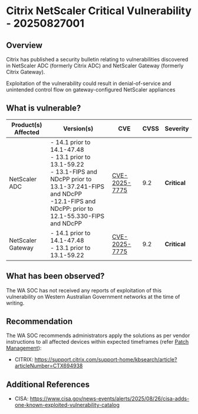 # Citrix NetScaler Critical Vulnerability - 20250827001

## Overview

Citrix has published a security bulletin relating to vulnerabilities discovered in NetScaler ADC (formerly Citrix ADC) and NetScaler Gateway (formerly Citrix Gateway).

Exploitation of the vulnerability could result in denial-of-service and unintended control flow on gateway-configured NetScaler appliances

## What is vulnerable?

| Product(s) Affected | Version(s)                                                                                                                                                                                 | CVE                                                                  | CVSS | Severity     |
| ------------------- | ------------------------------------------------------------------------------------------------------------------------------------------------------------------------------------------ | -------------------------------------------------------------------- | ---- | ------------ |
| NetScaler ADC       | - 14.1 prior to 14.1-47.48 <br> - 13.1 prior to 13.1-59.22 <br>- 13.1-FIPS and NDcPP prior to 13.1-37.241-FIPS and NDcPP <br>-12.1-FIPS and NDcPP: prior to 12.1-55.330-FIPS and NDcPP<br> | [CVE-2025-7775](https://nvd.nist.gov/vuln/detail/CVE-2025-7775)      | 9.2  | **Critical** |
| NetScaler Gateway   | - 14.1 prior to 14.1-47.48 <br> - 13.1 prior to 13.1-59.22                                                                                                                                 | [CVE-2025-7775](https://nvd.nist.gov/vuln/detail/CVE-2025-7775) <br> | 9.2  | **Critical** |

## What has been observed?

The WA SOC has not received any reports of exploitation of this vulnerability on Western Australian Government networks at the time of writing.

## Recommendation

The WA SOC recommends administrators apply the solutions as per vendor instructions to all affected devices within expected timeframes (refer [Patch Management](../guidelines/patch-management.md)):

- CITRIX: <https://support.citrix.com/support-home/kbsearch/article?articleNumber=CTX694938>

## Additional References

- CISA: <https://www.cisa.gov/news-events/alerts/2025/08/26/cisa-adds-one-known-exploited-vulnerability-catalog>
